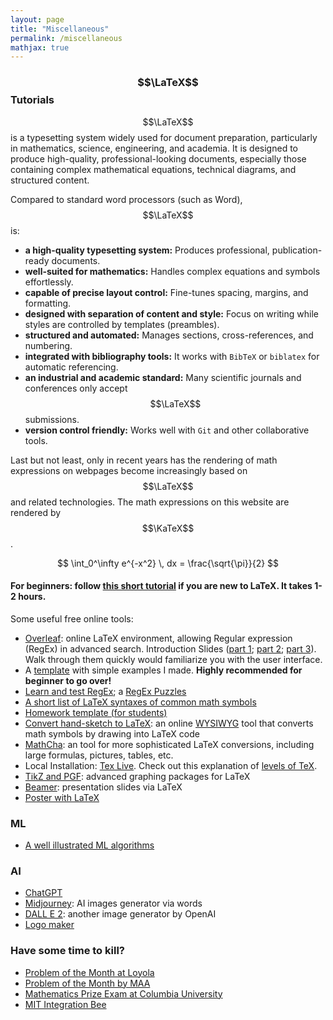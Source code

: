 ```yaml
---
layout: page
title: "Miscellaneous"
permalink: /miscellaneous
mathjax: true
---
```


### $$\LaTeX$$ Tutorials
$$\LaTeX$$ is a typesetting system widely used for document preparation, particularly in mathematics, science, engineering, and academia. It is designed to produce high-quality, professional-looking documents, especially those containing complex mathematical equations, technical diagrams, and structured content. 

Compared to standard word processors (such as Word), $$\LaTeX$$ is:
- **a high-quality typesetting system:** Produces professional, publication-ready documents.  
- **well-suited for mathematics:** Handles complex equations and symbols effortlessly.  
- **capable of precise layout control:** Fine-tunes spacing, margins, and formatting.  
- **designed with separation of content and style:** Focus on writing while styles are controlled by templates (preambles).
- **structured and automated:** Manages sections, cross-references, and numbering.  
- **integrated with bibliography tools:** It works with `BibTeX` or `biblatex` for automatic referencing.
- **an industrial and academic standard:** Many scientific journals and conferences only accept $$\LaTeX$$ submissions.  
- **version control friendly:** Works well with `Git` and other collaborative tools.  

Last but not least, only in recent years has the rendering of math expressions on webpages become increasingly based on $$\LaTeX$$ and related technologies. The math expressions on this website are rendered by$$\KaTeX$$. 

$$
    \int_0^\infty e^{-x^2} \, dx = \frac{\sqrt{\pi}}{2}
$$

#### For beginners: follow [this short tutorial](https://www.overleaf.com/learn/latex/Tutorials) if you are new to LaTeX. It takes 1-2 hours.

Some useful free online tools:

- [Overleaf](https://www.overleaf.com/): online LaTeX environment, allowing Regular expression (RegEx) in advanced search. Introduction Slides ([part 1](https://www.overleaf.com/learn/latex/Free_online_introduction_to_LaTeX_(part_1)); [part 2](https://www.overleaf.com/learn/latex/Free_online_introduction_to_LaTeX_(part_2)); [part 3](https://www.overleaf.com/learn/latex/Free_online_introduction_to_LaTeX_(part_3))). Walk through them quickly would familiarize you with the user interface.
- A [template](https://www.overleaf.com/read/xdbqtdgyzdwk#513518) with simple examples I made. **Highly recommended for beginner to go over!**
- [Learn and test RegEx](https://regexr.com/); a [RegEx Puzzles](https://regexcrossword.com/)
- [A short list of LaTeX syntaxes of common math symbols](https://12a9b868-6189-4c2c-b0b4-46a0d794deb8.filesusr.com/ugd/7c0a02_3dab6e1d268349f6b023b3737b7ab96e.pdf)
- [Homework template (for students)](https://www.overleaf.com/read/xspntwpwyrqt)
- [Convert hand-sketch to LaTeX](https://webdemo.myscript.com/views/math/index.html): an online [WYSIWYG](https://en.wikipedia.org/wiki/WYSIWYG) tool that converts math symbols by drawing into LaTeX code
- [MathCha](https://www.mathcha.io/): an tool for more sophisticated LaTeX conversions, including large formulas, pictures, tables, etc.
- Local Installation: [Tex Live](https://www.tug.org/texlive/). Check out this explanation of [levels of TeX](https://tug.org/levels.html).
- [TikZ and PGF](https://texample.net//tikz/): advanced graphing packages for LaTeX
- [Beamer](https://www.overleaf.com/learn/latex/Beamer): presentation slides via LaTeX
- [Poster with LaTeX](https://www.overleaf.com/learn/latex/Posters)


### ML
  - [A well illustrated ML algorithms](https://illustrated-machine-learning.github.io/index.html#/machine-learning/linear-algorithms#linear-regression)
  

### AI
  - [ChatGPT](https://chat.openai.com/chat)
  - [Midjourney](https://www.midjourney.com/home/?callbackUrl=%2Fapp%2F): AI images generator via words
  - [DALL E 2](https://openai.com/product/dall-e-2): another image generator by OpenAI
  - [Logo maker](https://www.midjourney.com/home/?callbackUrl=%2Fapp%2F)

### Have some time to kill?
  - [Problem of the Month at Loyola](https://www.luc.edu/math/problemofthemonth/)
  - [Problem of the Month by MAA](http://sections.maa.org/metrony/problemofthemonth.html)
  - [Mathematics Prize Exam at Columbia University](https://www.math.columbia.edu/~desilva/prize.html)
  - [MIT Integration Bee](https://math.mit.edu/~yyao1/integrationbee.html)
